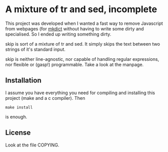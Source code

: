 A mixture of tr and sed, incomplete
===================================

This project was developed when I wanted a
fast way to remove Javascript from webpages
(for [mkdict](www.github.com/scharlatan/mkdict])
without having to write some dirty and specialised.
So I ended up writing something dirty.

skip is sort of a mixture of tr and sed.
It simply skips the text between two strings
of it's standard input.

skip is neither line-agnostic, nor capable of handling
regular expressions, nor flexible or (gasp!) programmable.
Take a look at the manpage.

Installation
------------

I assume you have everything you need
for compiling and installing this project (make and a c compiler).
Then

	make install

is enough.

License
-------

Look at the file COPYING.
